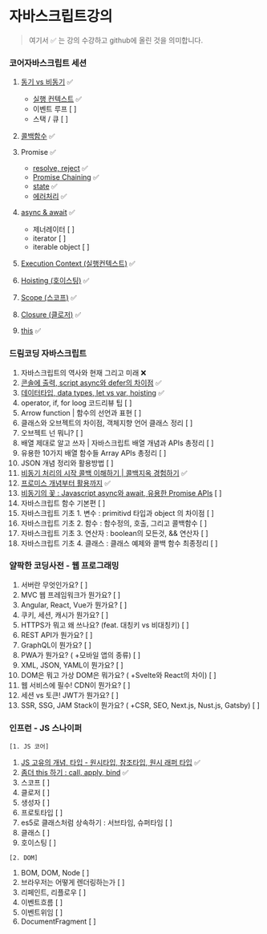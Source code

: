 # 자바스크립트강의

> 여기서 ✅ 는 강의 수강하고 github에 올린 것을 의미합니다.

### 코어자바스크립트 세션

1. [동기 vs 비동기](코어자바스크립트%20세션/동기vs비동기.md) ✅
    - [실행 컨텍스트](코어자바스크립트%20세션/실행%20컨텍스트.md) ✅
    - 이벤트 루프 [ ]
    - 스택 / 큐 [ ]
2. [콜백함수](코어자바스크립트%20세션/콜백함수.md) ✅
3. Promise ✅
    - [resolve, reject](코어자바스크립트%20세션/Promise%20기본형태.md) ✅
    - [Promise Chaining](코어자바스크립트%20세션/Promise%20Chaining.md) ✅
    - [state](코어자바스크립트%20세션/Promise%20기본형태.md) ✅
    - [에러처리](코어자바스크립트%20세션/Promise%20에러처리.md) ✅
4. [async & await](코어자바스크립트%20세션/async%20&%20await.md) ✅
    - 제너레이터 [ ]
    - iterator [ ]
    - iterable object [ ]

5. [Execution Context (실행컨텍스트)](코어자바스크립트%20세션/실행%20컨텍스트.md) ✅
6. [Hoisting (호이스팅)](코어자바스크립트%20세션/호이스팅.md) ✅
7. [Scope (스코프)](코어자바스크립트%20세션/스코프.md) ✅
8. [Closure (클로저)](코어자바스크립트%20세션/클로저.md) ✅
9. [this](코어자바스크립트%20세션/this.md) ✅

### 드림코딩 자바스크립트

1. 자바스크립트의 역사와 현재 그리고 미래 ❌
2. [콘솔에 출력, script async와 defer의 차이점](드림코딩%20자바스크립트/02.%20콘솔에%20출력,%20script%20async와%20defer의%20차이점.md) ✅
3. [데이터타입, data types, let vs var, hoisting](드림코딩%20자바스크립트/03.%20데이터타입,%20data%20types,%20let%20vs%20var,%20hoisting.md) ✅
4. operator, if, for loog 코드리뷰 팁 [ ]
5. Arrow function | 함수의 선언과 표현 [ ]
6. 클래스와 오브젝트의 차이점, 객체지향 언어 클래스 정리 [ ]
7. 오브젝트 넌 뭐니? [ ]
8. 배열 제대로 알고 쓰자 | 자바스크립트 배열 개념과 APIs 총정리 [ ]
9. 유용한 10가지 배열 함수들 Array APIs 총정리 [ ]
10. JSON 개념 정리와 활용방법 [ ]
11. [비동기 처리의 시작 콜백 이해하기 | 콜백지옥 경험하기](드림코딩%20자바스크립트/비동기%20처리의%20시작%20콜백%20이해하기%20|%20콜백지옥%20경험하기.md) ✅
12. [프로미스 개념부터 활용까지](드림코딩%20자바스크립트/프로미스%20개념부터%20활용까지.md) ✅
13. [비동기의 꽃 : Javascript async와 await, 유용한 Promise APIs](드림코딩%20자바스크립트/비동기의%20꽃%20:%20Javascript%20async와%20await,%20유용한%20Promise%20APIs.md) [ ]
14. 자바스크립트 함수 기본편 [ ]
15. 자바스크립트 기초 1. 변수 : primitivd 타입과 object 의 차이점 [ ]
16. 자바스크립트 기초 2. 함수 : 함수정의, 호출, 그리고 콜백함수 [ ]
17. 자바스크립트 기초 3. 연산자 : boolean의 모든것, && 연산자 [ ]
18. 자바스크립트 기초 4. 클래스 : 클래스 예제와 콜백 함수 최종정리 [ ]

### 얄팍한 코딩사전 - 웹 프로그래밍

1. 서버란 무엇인가요? [ ]
2. MVC 웹 프레임워크가 뭔가요? [ ]
3. Angular, React, Vue가 뭔가요? [ ]
4. 쿠키, 세션, 캐시가 뭔가요? [ ]
5. HTTPS가 뭐고 왜 쓰나요? (feat. 대칭키 vs 비대칭키) [ ]
6. REST API가 뭔가요? [ ]
7. GraphQL이 뭔가요? [ ]
8. PWA가 뭔가요? ( +모바일 앱의 종류) [ ]
9. XML, JSON, YAML이 뭔가요? [ ]
10. DOM은 뭐고 가상 DOM은 뭐가요? ( +Svelte와 React의 차이) [ ]
11. 웹 서비스에 필수! CDN이 뭔가요? [ ]
12. 세션 vs 토큰! JWT가 뭔가요? [ ]
13. SSR, SSG, JAM Stack이 뭔가요? ( +CSR, SEO, Next.js, Nust.js, Gatsby) [ ]

### 인프런 - JS 스나이퍼

`[1. JS 코어]`
1. [JS 고유의 개념, 타입 - 원시타입, 참조타입, 원시 래퍼 타입](JS%20스나이퍼/1-1.%20데이터타입.md) ✅
2. [좀더 this 하기 : call, apply, bind](JS%20스나이퍼/1-2.%20좀%20더%20this하기.md) ✅
3. 스코프 [ ]
4. 클로저 [ ]
5. 생성자 [ ]
6. 프로토타입 [ ]
7. es5로 클래스처럼 상속하기 : 서브타임, 슈퍼타임 [ ]
8. 클래스 [ ]
9. 호이스팅 [ ]

`[2. DOM]`
1. BOM, DOM, Node [ ]
2. 브라우저는 어떻게 렌더링하는가 [ ]
3. 리페인트, 리플로우 [ ]
4. 이벤트흐름 [ ]
5. 이벤트위임 [ ]
6. DocumentFragment [ ]

